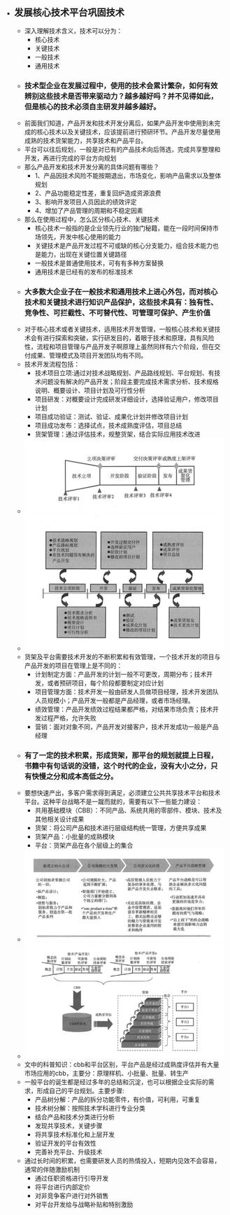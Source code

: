 - ##  发展核心技术平台巩固技术
  - 深入理解技术含义，技术可以分为：
    - 核心技术
    - 关键技术
    - 一般技术
    - 通用技术
  - ### 技术型企业在发展过程中，使用的技术会累计繁杂，如何有效辨别这些技术是否带来驱动力？越多越好吗？并不见得如此，但是核心的技术必须自主研发并越多越好。
  - 前面我们知道，产品开发和技术开发分离后，如果产品开发中使用到未完成的核心技术以及关键技术，应该提前进行预研环节。产品开发尽量使用成熟的技术货架能力，共享技术和产品平台。
  - 平台可以往后规划，一般是对已有的产品技术向后筛选，完成共享整理和开发，再进行完成的平台方向规划
  - 那么产品开发和技术开发分离的具体问题有哪些？
    - 1、产品因技术风险不能按期退出，市场变化，影响产品需求以及整体规划
    - 2、产品功能稳定性差，重复回炉造成资源浪费
    - 3、影响开发项目人员因此的绩效评定
    - 4、增加了产品管理的周期和不稳定因素
  - 那么在使用过程中，怎么区分核心技术、关键技术
    - 核心技术一般指的是企业领先行业的独门秘籍，能在一段时间保持市场领先，开发中核心使用的能力
    - 关键技术是产品开发过程不可或缺的核心分支能力，组合技术能力也是能力，出现在关键位置关键路径
    - 一般技术是普通使用技术，可有有多种方案替换
    - 通用技术是已经有的发布的标准技术
  - ### 大多数大企业子在一般技术和通用技术上进心外包，而对核心技术和关键技术进行知识产品保护，这些技术具有：独有性、竞争性、可拦截性、不可替代性、可管理可保护、产生价值
  - 对于核心技术或者关键技术，适用技术开发管理，一般核心技术和关键技术会有进行探索和突破，实行研发目的，着眼于技术和原理，具有风险性，流程和项目管理与产品开发子啊原理上虽然同样有六个阶段，但在交付成果、管理模式及项目开发团队均有不同。
  - 技术开发流程包括：
    - 技术项目立项:通过对技术战略规划、产品路线规划、平台规划、有技术问题没有解决的产品开发；阶段主要完成技术需求分析、技术规格说明、概要设计、项目计划及可行性分析
    - 项目研发：对概要设计完成研发详细设计，选择验证用户，修改项目计划
    - 项目成功验证：测试、验证、成果化计划并修改项目计划
    - 项目成功发布：选择试点，技术成熟度评估，项目总结
    - 货架管理：通过评估技术，规整货架，结合实际应用技术改进
  - ![](image/36.png)
  - ![](image/37.png)
  - 货架及平台需要技术开发的不断积累和有效管理，一个技术开发的项目与产品开发的项目在管理上是不同的：
    - 计划制定方面：产品开发的计划一般不可更改，周期分布；技术开发，或者预研项目，每个阶段都要制定对应计划
    - 项目管理方面：技术开发一般由研发人员做项目经理，技术开发团队人员规模小；产品开发一般都是产品经理，或者市场经理。
    - 绩效管理：产品开发绩效过程结果都严格，对结果市场负责；技术开发过程严格，允许失败
    - 营销：面对对象不同，产品开发对接客户，技术开发成功一般是产品经理
  - ### 有了一定的技术积累，形成货架，那平台的规划就提上日程，书籍中有句话说的没错，这个时代的企业，没有大小之分，只有快慢之分和成本高低之分。
  - 要想快速产出，多客户需求得到满足，必须建立公共共享技术平台和技术平台。这种平台战略不是一蹴而就的，需要有以下一些能力建设：
    - 共用基础模块（CBB）：不同产品、系统共用的零部件、模块、技术及其他相关设计成果
    - 货架：将公司产品和技术进行层级结构统一管理，方便共享成果
    - 货架产品：小批量的成熟模块
    - 平台：货架产品在各个层级上的集合
  - ![](image/38.png)
  - ![](image/39.png)
  - 文中的科普知识：cbb和平台区别，平台产品是经过成熟度评估并有大量市场应用的cbb，主要分：原理样机、小批量、批量、转生产
  - 一般平台的诞生都是经过多年的总结和沉淀，也可以根据企业实际的需求，形成自己的平台规划。主要步骤:
    - 产品树分解：产品的拆分功能零件，有价值，可利用，可重复
    - 技术树分解：按照技术学科进行专业分类
    - 结合产品和技术分类进行分析
    - 发现共享技术，关键步骤
    - 将共享技术标准化和上层开发
    - 验证开发的平台有效性
    - 完善补充平台、升级技术
  - 通过长时间的积累，也需要研发人员的热情投入，短期内见效不会容易，通常的伴随激励机制
    - 通过任职资格进行引导开发
    - 将平台进行内部定价
    - 对非竞争客户进行对外销售
    - 对平台开发给与战略补贴和特别激励
